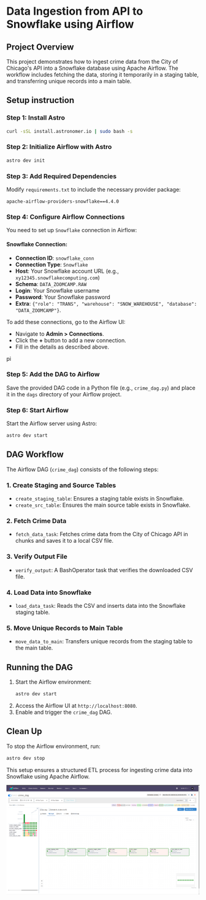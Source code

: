 # Data Ingestion from API to Snowflake using Airflow
## Project Overview

This project demonstrates how to ingest crime data from the City of Chicago's API into a Snowflake database using Apache Airflow. The workflow includes fetching the data, storing it temporarily in a staging table, and transferring unique records into a main table.
## Setup instruction
### Step 1: Install Astro
```bash
curl -sSL install.astronomer.io | sudo bash -s
```
### Step 2: Initialize Airflow with Astro
```bash
astro dev init
```
### Step 3: Add Required Dependencies
Modify `requirements.txt` to include the necessary provider package:
```plaintext
apache-airflow-providers-snowflake==4.4.0
```


### Step 4: Configure Airflow Connections
You need to set up `Snowflake` connection in Airflow:
#### Snowflake Connection:
- **Connection ID**: `snowflake_conn`
- **Connection Type**: `Snowflake`
- **Host**: Your Snowflake account URL (e.g., `xy12345.snowflakecomputing.com`)
- **Schema**: `DATA_ZOOMCAMP.RAW`
- **Login**: Your Snowflake username
- **Password**: Your Snowflake password
- **Extra**: `{"role": "TRANS", "warehouse": "SNOW_WAREHOUSE", "database": "DATA_ZOOMCAMP"}`.

To add these connections, go to the Airflow UI:

- Navigate to **Admin > Connections**.
- Click the **+** button to add a new connection.
- Fill in the details as described above.


pi

### Step 5: Add the DAG to Airflow
Save the provided DAG code in a Python file (e.g., `crime_dag.py`) and place it in the `dags` directory of your Airflow project.

### Step 6: Start Airflow
Start the Airflow server using Astro:
```bash
astro dev start
```






## DAG Workflow

The Airflow DAG (`crime_dag`) consists of the following steps:

### 1. **Create Staging and Source Tables**

- `create_staging_table`: Ensures a staging table exists in Snowflake.
- `create_src_table`: Ensures the main source table exists in Snowflake.

### 2. **Fetch Crime Data**

- `fetch_data_task`: Fetches crime data from the City of Chicago API in chunks and saves it to a local CSV file.

### 3. **Verify Output File**

- `verify_output`: A BashOperator task that verifies the downloaded CSV file.

### 4. **Load Data into Snowflake**

- `load_data_task`: Reads the CSV and inserts data into the Snowflake staging table.

### 5. **Move Unique Records to Main Table**

- `move_data_to_main`: Transfers unique records from the staging table to the main table.

## Running the DAG

1. Start the Airflow environment:
   ```sh
   astro dev start
   ```
2. Access the Airflow UI at `http://localhost:8080`.
3. Enable and trigger the `crime_dag` DAG.

## Clean Up

To stop the Airflow environment, run:

```sh
astro dev stop
```

This setup ensures a structured ETL process for ingesting crime data into Snowflake using Apache Airflow.


![Project Overview](/Airflow/images/Screenshot%20from%202025-02-12%2013-30-54.png)
